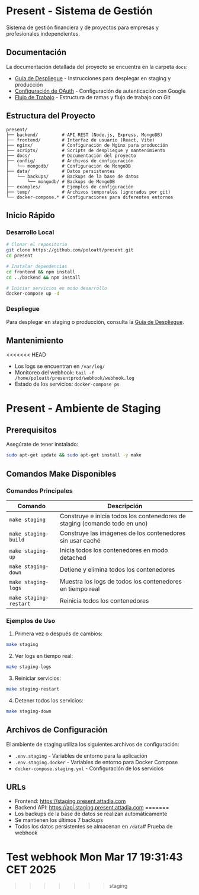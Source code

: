 # Present - Sistema de Gestión

Sistema de gestión financiera y de proyectos para empresas y profesionales independientes.

## Documentación

La documentación detallada del proyecto se encuentra en la carpeta `docs`:

- [Guía de Despliegue](docs/DEPLOYMENT.md) - Instrucciones para desplegar en staging y producción
- [Configuración de OAuth](docs/OAUTH_CONFIG.md) - Configuración de autenticación con Google
- [Flujo de Trabajo](docs/README.md) - Estructura de ramas y flujo de trabajo con Git

## Estructura del Proyecto   

```
present/
├── backend/         # API REST (Node.js, Express, MongoDB)
├── frontend/        # Interfaz de usuario (React, Vite)
├── nginx/           # Configuración de Nginx para producción
├── scripts/         # Scripts de despliegue y mantenimiento
├── docs/            # Documentación del proyecto
├── config/          # Archivos de configuración
│   └── mongodb/     # Configuración de MongoDB
├── data/            # Datos persistentes
│   └── backups/     # Backups de la base de datos
│       └── mongodb/ # Backups de MongoDB
├── examples/        # Ejemplos de configuración
├── temp/            # Archivos temporales (ignorados por git)
└── docker-compose.* # Configuraciones para diferentes entornos
```

## Inicio Rápido

### Desarrollo Local

```bash
# Clonar el repositorio
git clone https://github.com/poloatt/present.git
cd present

# Instalar dependencias
cd frontend && npm install
cd ../backend && npm install

# Iniciar servicios en modo desarrollo
docker-compose up -d
```

### Despliegue

Para desplegar en staging o producción, consulta la [Guía de Despliegue](docs/DEPLOYMENT.md).

## Mantenimiento

<<<<<<< HEAD
- Los logs se encuentran en `/var/log/`
- Monitoreo del webhook: `tail -f /home/poloatt/presentprod/webhook/webhook.log`
- Estado de los servicios: `docker-compose ps`

# Present - Ambiente de Staging

## Prerequisitos

Asegúrate de tener instalado:
```bash
sudo apt-get update && sudo apt-get install -y make
```

## Comandos Make Disponibles

### Comandos Principales

| Comando | Descripción |
|---------|-------------|
| `make staging` | Construye e inicia todos los contenedores de staging (comando todo en uno) |
| `make staging-build` | Construye las imágenes de los contenedores sin usar caché |
| `make staging-up` | Inicia todos los contenedores en modo detached |
| `make staging-down` | Detiene y elimina todos los contenedores |
| `make staging-logs` | Muestra los logs de todos los contenedores en tiempo real |
| `make staging-restart` | Reinicia todos los contenedores |

### Ejemplos de Uso

1. Primera vez o después de cambios:
```bash
make staging
```

2. Ver logs en tiempo real:
```bash
make staging-logs
```

3. Reiniciar servicios:
```bash
make staging-restart
```

4. Detener todos los servicios:
```bash
make staging-down
```

## Archivos de Configuración

El ambiente de staging utiliza los siguientes archivos de configuración:
- `.env.staging` - Variables de entorno para la aplicación
- `.env.staging.docker` - Variables de entorno para Docker Compose
- `docker-compose.staging.yml` - Configuración de los servicios

## URLs

- Frontend: https://staging.present.attadia.com
- Backend API: https://api.staging.present.attadia.com
=======
- Los backups de la base de datos se realizan automáticamente
- Se mantienen los últimos 7 backups
- Todos los datos persistentes se almacenan en `/data`# Prueba de webhook
# Test webhook Mon Mar 17 19:31:43 CET 2025


   
 

    

    
>>>>>>> staging
